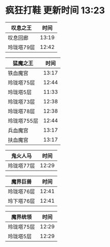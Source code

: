 # 疯狂打鞋 更新时间 13:23

| 叹息之王   | 时间    |
|--------|-------|
| 叹息回廊 | 13:19 |
| 玲珑塔79层 | 12:42 |

| 猛魔之王   | 时间    |
|--------|-------|
| 铁血魔宫 | 13:17 |
| 玲珑塔75层 | 12:44 |
| 玲珑塔5层 | 11:33 |
| 玲珑塔73层 | 12:38 |
| 玲珑塔78层 | 12:38 |
| 玲珑塔755层 | 12:44 |
| 兵血魔宫 | 13:17 |
| 扶血魔宫 | 13:17 |

| 鬼火人马   | 时间    |
|--------|-------|
| 玲珑塔77层 | 12:29 |

| 魔界巨兽   | 时间    |
|--------|-------|
| 玲珑塔76层 | 12:41 |
| 玲下塔76层 | 12:41 |

| 魔界统领   | 时间    |
|--------|-------|
| 玲珑塔75层 | 12:29 |
| 玲珑塔5层 | 12:29 |